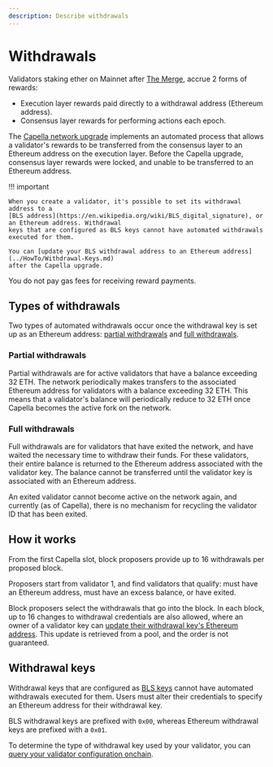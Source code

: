 ```yaml
---
description: Describe withdrawals
---
```


# Withdrawals

Validators staking ether on Mainnet after [The Merge](Merge.md), accrue 2 forms of rewards:

- Execution layer rewards paid directly to a withdrawal address (Ethereum address).
- Consensus layer rewards for performing actions each epoch.

The [Capella network upgrade](https://notes.ethereum.org/@launchpad/withdrawals-faq#Q-What-is-ShanghaiCapella)
implements an automated process that allows a validator's rewards to be transferred
from the consensus layer to an Ethereum address on the execution layer. Before the Capella
upgrade, consensus layer rewards were locked, and unable to be transferred to an Ethereum address.

!!! important

    When you create a validator, it's possible to set its withdrawal address to a
    [BLS address](https://en.wikipedia.org/wiki/BLS_digital_signature), or an Ethereum address. Withdrawal
    keys that are configured as BLS keys cannot have automated withdrawals executed for them.

    You can [update your BLS withdrawal address to an Ethereum address](../HowTo/Withdrawal-Keys.md)
    after the Capella upgrade.

You do not pay gas fees for receiving reward payments.

## Types of withdrawals

Two types of automated withdrawals occur once the withdrawal key is set up as an Ethereum address:
[partial withdrawals](#partial-withdrawals) and [full withdrawals](#full-withdrawals).

### Partial withdrawals

Partial withdrawals are for active validators that have a balance exceeding 32 ETH.
The network periodically makes transfers to the associated Ethereum address for validators with a balance
exceeding 32 ETH. This means that a validator's balance will periodically reduce to 32 ETH once Capella
becomes the active fork on the network.

### Full withdrawals

Full withdrawals are for validators that have exited the network, and have waited the necessary time to withdraw their funds.
For these validators, their entire balance is returned to the Ethereum address associated with the validator key.
The balance cannot be transferred until the validator key is associated with an Ethereum address.

An exited validator cannot become active on the network again, and currently (as of Capella),
there is no mechanism for recycling the validator ID that has been exited.

## How it works

From the first Capella slot, block proposers provide up to 16 withdrawals per proposed block.

Proposers start from validator 1, and find validators that qualify: must have an Ethereum address, must
have an excess balance, or have exited.

Block proposers select the withdrawals that go into the block. In each block, up to 16 changes to withdrawal
credentials are also allowed, where an owner of a validator key can
[update their withdrawal key's Ethereum address](../HowTo/Withdrawal-Keys.md). This update is retrieved from
a pool, and the order is not guaranteed.

## Withdrawal keys

Withdrawal keys that are configured as [BLS keys](https://en.wikipedia.org/wiki/BLS_digital_signature)
cannot have automated withdrawals executed for them. Users must alter their credentials to specify an
Ethereum address for their withdrawal key.

BLS withdrawal keys are prefixed with `0x00`, whereas Ethereum withdrawal keys are prefixed with a `0x01`.

To determine the type of withdrawal key used by your validator, you can
[query your validator configuration onchain](../HowTo/Withdrawal-Keys.md#determine-the-withdrawal-key-type).
